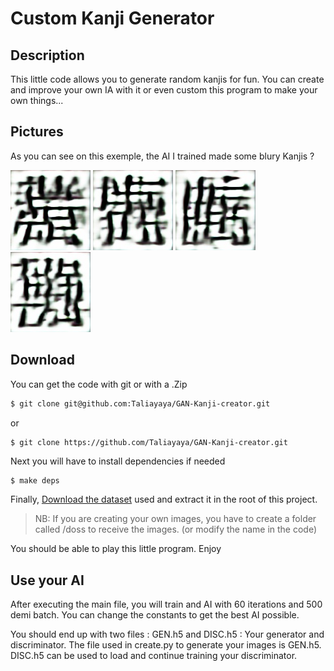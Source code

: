 # Custom Kanji Generator

## Description

This little code allows you to generate random kanjis for fun.
You can create and improve your own IA with it or even custom this program to make your own things...

## Pictures

As you can see on this exemple, the AI I trained made some blury Kanjis ?

![newkanji](assets/newkanji_1.jpg)
![newkanji](assets/newkanji_15.jpg)
![newkanji](assets/newkanji_19.jpg)
![newkanji](assets/newkanji_4.jpg)

## Download

You can get the code with git or with a .Zip

```sh
$ git clone git@github.com:Taliayaya/GAN-Kanji-creator.git
```

or

```sh
$ git clone https://github.com/Taliayaya/GAN-Kanji-creator.git
```

Next you will have to install dependencies if needed

```
$ make deps
```

Finally, [Download the dataset](https://www.kaggle.com/datasets/frammie/kanjieast-asian-characters) used and extract it in the root of this project.

> NB: If you are creating your own images, you have to create a folder called /doss to receive the images. (or modify the name in the code)

You should be able to play this little program. Enjoy

## Use your AI

After executing the main file, you will train and AI with 60 iterations and 500 demi batch. You can change the constants to get the best AI possible.

You should end up with two files : GEN.h5 and DISC.h5 : Your generator and discriminator. The file used in create.py to generate your images is GEN.h5. DISC.h5 can be used to load and continue training your discriminator.
